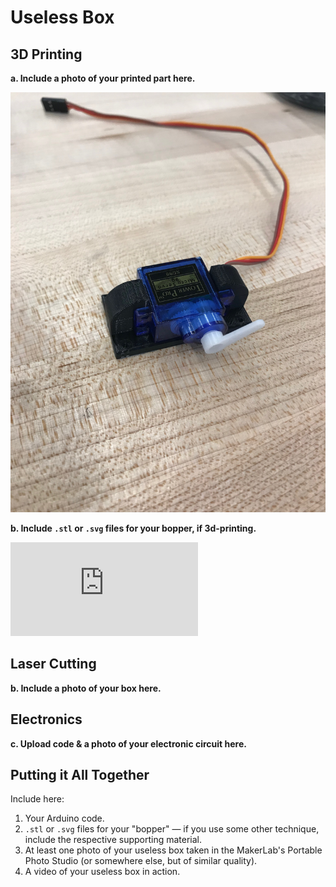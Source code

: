 # Useless Box

## 3D Printing

**a. Include a photo of your printed part here.**

![alt tag](https://github.com/wario123/IDD-Fa18-Lab5/blob/master/IMG_7452.jpg)

**b. Include `.stl` or `.svg` files for your bopper, if 3d-printing.**

![alt tag](https://github.com/wario123/IDD-Fa18-Lab5/blob/master/HXT900Mount.stl)

## Laser Cutting

**b. Include a photo of your box here.**

## Electronics

**c. Upload code & a photo of your electronic circuit here.**

## Putting it All Together

Include here:
1. Your Arduino code.
1. `.stl` or `.svg` files for your "bopper" — if you use some other technique, include the respective supporting material.
1. At least one photo of your useless box taken in the MakerLab's Portable Photo Studio (or somewhere else, but of similar quality).
1. A video of your useless box in action.
